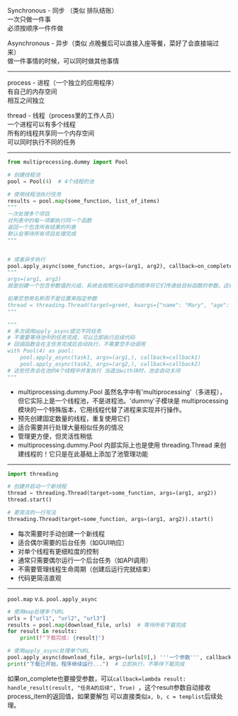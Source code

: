 Synchronous - 同步 （类似 排队结账）    
一次只做一件事  
必须按顺序一件件做  

Asynchronous - 异步（类似 点晚餐后可以直接入座等餐，菜好了会直接端过来）  
做一件事情的时候，可以同时做其他事情  

---

process - 进程（一个独立的应用程序）  
有自己的内存空间  
相互之间独立  

thread - 线程（process里的工作人员）  
一个进程可以有多个线程  
所有的线程共享同一个内存空间  
可以同时执行不同的任务  

---

```py
from multiprocessing.dummy import Pool

# 创建线程池
pool = Pool(4)  # 4个线程的池

# 使用线程池执行任务
results = pool.map(some_function, list_of_items)
"""
一次处理多个项目
对列表中的每一项都执行同一个函数
返回一个包含所有结果的列表
默认会等待所有项目处理完成
"""


# 或者异步执行
pool.apply_async(some_function, args=(arg1, arg2), callback=on_complete)
"""
args=(arg1, arg2)
就是创建一个包含参数值的元组，系统会按照元组中值的顺序将它们传递给目标函数的参数。这种方式简单直接，只要确保元组中的值顺序与函数定义中的参数顺序一致即可。

如果您想用名称而不是位置来指定参数
thread = threading.Thread(target=greet, kwargs={"name": "Mary", "age": 22})
"""

"""
# 多次调用apply_async提交不同任务
# 不需要等待池中的任务完成，可以立即执行后续代码
# 回调函数会在主任务完成后自动执行，不需要您手动调用
with Pool(4) as pool:
    pool.apply_async(task1, args=(arg1,), callback=callback1)
    pool.apply_async(task2, args=(arg2,), callback=callback2)
# 这些任务会在池的4个线程中并发执行 当退出with块时，池会自动关闭
"""
```
- multiprocessing.dummy.Pool 虽然名字中有'multiprocessing'（多进程），但它实际上是一个线程池，不是进程池。'dummy'子模块是 multiprocessing 模块的一个特殊版本，它用线程代替了进程来实现并行操作。
- 预先创建固定数量的线程，重复使用它们
- 适合需要并行处理大量相似任务的情况
- 管理更方便，但灵活性稍低
- multiprocessing.dummy.Pool 内部实际上也是使用 threading.Thread 来创建线程的！它只是在此基础上添加了池管理功能

---

```py
import threading

# 创建并启动一个新线程
thread = threading.Thread(target=some_function, args=(arg1, arg2))
thread.start()

# 更简洁的一行写法
threading.Thread(target=some_function, args=(arg1, arg2)).start()
```
- 每次需要时手动创建一个新线程
- 适合偶尔需要的后台任务（如GUI响应）
- 对单个线程有更细粒度的控制
- 通常只需要偶尔运行一个后台任务（如API调用）
- 不需要管理线程生命周期（创建后运行完就结束）
- 代码更简洁直观

---

`pool.map` v.s. `pool.apply_async`
```py
# 使用map处理多个URL
urls = ["url1", "url2", "url3"]
results = pool.map(download_file, urls)  # 等待所有下载完成
for result in results:
    print(f"下载完成: {result}")

# 使用apply_async处理单个URL
pool.apply_async(download_file, args=(urls[0],) '''一个参数''', callback=on_complete)
print("下载已开始，程序继续运行...")  # 立即执行，不等待下载完成
```

如果on_complete也要接受参数，可以`callback=lambda result: handle_result(result, "任务A的后续", True) `，这个result参数自动接收process_item的返回值，如果要解包 可以直接类似`a, b, c = templist`后续处理。
